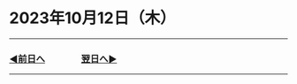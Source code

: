 # 2023年10月12日（木）

---

### [◀️前日へ](https://github.com/yuasys/chatty-journal/blob/main/2023/10/2023-10-11.md)&emsp;&emsp;&emsp;&emsp;[翌日へ▶️](https://github.com/yuasys/chatty-journal/blob/main/2023/10/2023-10-13.md)

---

